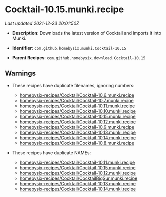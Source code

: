 # Cocktail-10.15.munki.recipe

_Last updated 2021-12-23 20:01:50Z_

- **Description**: Downloads the latest version of Cocktail and imports it into Munki.

- **Identifier**: `com.github.homebysix.munki.Cocktail-10.15`

- **Parent Recipes**: `com.github.homebysix.download.Cocktail-10.15`


## Warnings

- These recipes have duplicate filenames, ignoring numbers:
    - [homebysix-recipes/Cocktail/Cocktail-10.6.munki.recipe](/autopkg-dupe-tracker/homebysix-recipes/Cocktail/Cocktail-10.6.munki.recipe)
    - [homebysix-recipes/Cocktail/Cocktail-10.7.munki.recipe](/autopkg-dupe-tracker/homebysix-recipes/Cocktail/Cocktail-10.7.munki.recipe)
    - [homebysix-recipes/Cocktail/Cocktail-10.11.munki.recipe](/autopkg-dupe-tracker/homebysix-recipes/Cocktail/Cocktail-10.11.munki.recipe)
    - [homebysix-recipes/Cocktail/Cocktail-10.10.munki.recipe](/autopkg-dupe-tracker/homebysix-recipes/Cocktail/Cocktail-10.10.munki.recipe)
    - [homebysix-recipes/Cocktail/Cocktail-10.15.munki.recipe](/autopkg-dupe-tracker/homebysix-recipes/Cocktail/Cocktail-10.15.munki.recipe)
    - [homebysix-recipes/Cocktail/Cocktail-10.12.munki.recipe](/autopkg-dupe-tracker/homebysix-recipes/Cocktail/Cocktail-10.12.munki.recipe)
    - [homebysix-recipes/Cocktail/Cocktail-10.9.munki.recipe](/autopkg-dupe-tracker/homebysix-recipes/Cocktail/Cocktail-10.9.munki.recipe)
    - [homebysix-recipes/Cocktail/Cocktail-10.13.munki.recipe](/autopkg-dupe-tracker/homebysix-recipes/Cocktail/Cocktail-10.13.munki.recipe)
    - [homebysix-recipes/Cocktail/Cocktail-10.14.munki.recipe](/autopkg-dupe-tracker/homebysix-recipes/Cocktail/Cocktail-10.14.munki.recipe)
    - [homebysix-recipes/Cocktail/Cocktail-10.8.munki.recipe](/autopkg-dupe-tracker/homebysix-recipes/Cocktail/Cocktail-10.8.munki.recipe)

- These recipes have duplicate NAMEs:
    - [homebysix-recipes/Cocktail/Cocktail-10.11.munki.recipe](/autopkg-dupe-tracker/homebysix-recipes/Cocktail/Cocktail-10.11.munki.recipe)
    - [homebysix-recipes/Cocktail/Cocktail-10.15.munki.recipe](/autopkg-dupe-tracker/homebysix-recipes/Cocktail/Cocktail-10.15.munki.recipe)
    - [homebysix-recipes/Cocktail/Cocktail-10.12.munki.recipe](/autopkg-dupe-tracker/homebysix-recipes/Cocktail/Cocktail-10.12.munki.recipe)
    - [homebysix-recipes/Cocktail/CocktailBigSur.munki.recipe](/autopkg-dupe-tracker/homebysix-recipes/Cocktail/CocktailBigSur.munki.recipe)
    - [homebysix-recipes/Cocktail/Cocktail-10.13.munki.recipe](/autopkg-dupe-tracker/homebysix-recipes/Cocktail/Cocktail-10.13.munki.recipe)
    - [homebysix-recipes/Cocktail/Cocktail-10.14.munki.recipe](/autopkg-dupe-tracker/homebysix-recipes/Cocktail/Cocktail-10.14.munki.recipe)